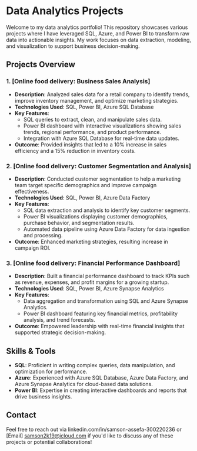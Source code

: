# Data Analytics Projects

Welcome to my data analytics portfolio! This repository showcases various projects where I have leveraged SQL, Azure, and Power BI to transform raw data into actionable insights. My work focuses on data extraction, modeling, and visualization to support business decision-making.

## Projects Overview

### 1. [Online food delivery: Business Sales Analysis]
   - **Description**: Analyzed sales data for a retail company to identify trends, improve inventory management, and optimize marketing strategies.
   - **Technologies Used**: SQL, Power BI, Azure SQL Database
   - **Key Features**:
     - SQL queries to extract, clean, and manipulate sales data.
     - Power BI dashboard with interactive visualizations showing sales trends, regional performance, and product performance.
     - Integration with Azure SQL Database for real-time data updates.
   - **Outcome**: Provided insights that led to a 10% increase in sales efficiency and a 15% reduction in inventory costs.

### 2. [Online food delivery: Customer Segmentation and Analysis]
   - **Description**: Conducted customer segmentation to help a marketing team target specific demographics and improve campaign effectiveness.
   - **Technologies Used**: SQL, Power BI, Azure Data Factory
   - **Key Features**:
     - SQL data extraction and analysis to identify key customer segments.
     - Power BI visualizations displaying customer demographics, purchase behavior, and segmentation results.
     - Automated data pipeline using Azure Data Factory for data ingestion and processing.
   - **Outcome**: Enhanced marketing strategies, resulting increase in campaign ROI.

### 3. [Online food delivery: Financial Performance Dashboard]
   - **Description**: Built a financial performance dashboard to track KPIs such as revenue, expenses, and profit margins for a growing startup.
   - **Technologies Used**: SQL, Power BI, Azure Synapse Analytics
   - **Key Features**:
     - Data aggregation and transformation using SQL and Azure Synapse Analytics.
     - Power BI dashboard featuring key financial metrics, profitability analysis, and trend forecasts.
   - **Outcome**: Empowered leadership with real-time financial insights that supported strategic decision-making.

## Skills & Tools
- **SQL**: Proficient in writing complex queries, data manipulation, and optimization for performance.
- **Azure**: Experienced with Azure SQL Database, Azure Data Factory, and Azure Synapse Analytics for cloud-based data solutions.
- **Power BI**: Expertise in creating interactive dashboards and reports that drive business insights.

## Contact
Feel free to reach out via linkedin.com/in/samson-assefa-300220236 or [Email] samson2k19@icloud.com if you'd like to discuss any of these projects or potential collaborations!



